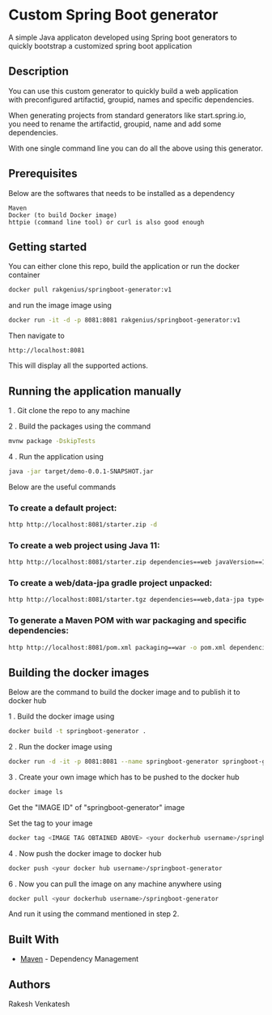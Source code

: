# Custom Spring Boot generator

A simple Java applicaton developed using Spring boot generators to\
quickly bootstrap a customized spring boot application

## Description

You can use this custom generator to quickly build a web application\
with preconfigured artifactid, groupid, names and specific dependencies.

When generating projects from standard generators like start.spring.io,\
you need to rename the artifactid, groupid, name and add some dependencies.

With one single command line you can do all the above using this generator.

## Prerequisites

Below are the softwares that needs to be installed as a dependency

```
Maven
Docker (to build Docker image)
httpie (command line tool) or curl is also good enough
```

## Getting started

You can either clone this repo, build the application or run the docker container

```bash
docker pull rakgenius/springboot-generator:v1
```

and run the image image using

```bash
docker run -it -d -p 8081:8081 rakgenius/springboot-generator:v1
```

Then navigate to
```
http://localhost:8081
```

This will display all the supported actions.

## Running the application manually

1 . Git clone the repo to any machine

2 . Build the packages using the command
```bash
mvnw package -DskipTests
```

4 . Run the application using
```bash
java -jar target/demo-0.0.1-SNAPSHOT.jar
```

Below are the useful commands

### To create a default project:
```bash
http http://localhost:8081/starter.zip -d
```

### To create a web project using Java 11:
```bash
http http://localhost:8081/starter.zip dependencies==web javaVersion==11 -d
```

### To create a web/data-jpa gradle project unpacked:
```bash
http http://localhost:8081/starter.tgz dependencies==web,data-jpa type==gradle-project baseDir==my-dir | tar -xzvf -
```

### To generate a Maven POM with war packaging and specific dependencies:
```bash
http http://localhost:8081/pom.xml packaging==war -o pom.xml dependencies==web,data-jpa,thymeleaf,actuator
```


## Building the docker images

Below are the command to build the docker image and to publish it to docker hub

1 . Build the docker image using
```bash
docker build -t springboot-generator .
```

2 . Run the docker image using
```bash
docker run -d -it -p 8081:8081 --name springboot-generator springboot-generator
```

3 . Create your own image which has to be pushed to the docker hub
```bash
docker image ls
```

Get the "IMAGE ID" of "springboot-generator" image

Set the tag to your image

```bash
docker tag <IMAGE TAG OBTAINED ABOVE> <your dockerhub username>/springboot-generator:latest
```

4 . Now push the docker image to docker hub
```bash
docker push <your docker hub username>/springboot-generator
```

6 . Now you can pull the image on any machine anywhere using
```bash
docker pull <your dockerhub username>/springboot-generator
```

And run it using the command mentioned in step 2.

## Built With

* [Maven](https://maven.apache.org/) - Dependency Management


## Authors
Rakesh Venkatesh